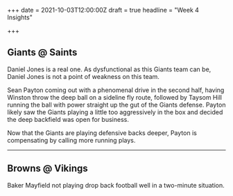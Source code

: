 +++
date = 2021-10-03T12:00:00Z
draft = true
headline = "Week 4 Insights"

+++
## Giants @ Saints

Daniel Jones is a real one. As dysfunctional as this Giants team can be, Daniel Jones is not a point of weakness on this team.

Sean Payton coming out with a phenomenal drive in the second half, having Winston throw the deep ball on a sideline fly route, followed by Taysom Hill running the ball with power straight up the gut of the Giants defense. Payton likely saw the Giants playing a little too aggressively in the box and decided the deep backfield was open for business.

Now that the Giants are playing defensive backs deeper, Payton is compensating by calling more running plays.

***

## Browns @ Vikings

Baker Mayfield not playing drop back football well in a two-minute situation.